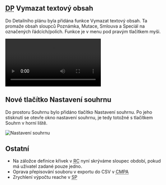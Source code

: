 ﻿---
categories: [fenix]
layout: fenix
---
## <abbr title="Detailní plán">DP</abbr> Vymazat textový obsah
Do Detailního plánu byla přidána funkce Vymazat textový obsah. Ta promaže obsah sloupců Poznámka, Mutace, Smlouva a Speciál na označených řádcích/polích. Funkce je v menu pod pravým tlačítkem myši. 

<video src="{{site.url}}/data/vymazatext.mp4" type="video/mp4" controls>Vymazání textového obsahu</video>

## Nové tlačítko Nastavení souhrnu
Do prostoru Souhrnu bylo přidáno tlačítko Nastavení souhrnu. Po jeho stisknutí se otevře okno nastavení souhrnu, je tedy totožné s tlačítkem Souhrn v horní liště.  

![Nastavení souhrnu]({{site.url}}/data/nastavitsouhrn.png "Nastavení souhrnu")

## Ostatní
<ul><li>Na záložce definice křivek v <abbr title="Reachové křivky">RC</abbr> nyní skrýváme sloupec období, pokud má uživatel zadané pouze jedno.</li>
    <li>Oprava přepisování souboru v exportu do CSV v <abbr title="Cross-mediální postanylýza">CMPA</abbr></li>
	<li>Zrychlení výpočtu reache v <abbr title="Strategický plán">SP</abbr></li>
</ul>

